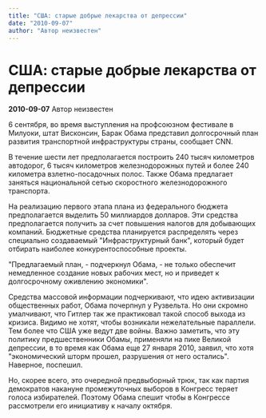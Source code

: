 ```yaml
---
title: "США: старые добрые лекарства от депрессии"
date: "2010-09-07"
author: "Автор неизвестен"
---
```


# США: старые добрые лекарства от депрессии

**2010-09-07** Автор неизвестен

6 сентября, во время выступления на профсоюзном фестивале в Милуоки, штат Висконсин, Барак Обама представил долгосрочный план развития транспортной инфраструктуры страны, сообщает CNN.

В течение шести лет предполагается построить 240 тысяч километров автодорог, 6 тысяч километров железнодорожных путей и более 240 километра взлетно-посадочных полос. Также Обама предлагает заняться национальной сетью скоростного железнодорожного транспорта.

На реализацию первого этапа плана из федерального бюджета предполагается выделить 50 миллиардов долларов. Эти средства предполагается получить за счет повышения налогов для добывающих компаний. Бюджетные средства планируется распределять через специально создаваемый "Инфраструктурный банк", который будет отбирать наиболее конкурентоспособные проекты.

"Предлагаемый план, - подчеркнул Обама, - не только обеспечит немедленное создание новых рабочих мест, но и приведет к долгосрочному оживлению экономики".

Средства массовой информации подчеркивают, что идею активизации общественных работ, Обама почерпнул у Рузвельта. Но они скромно умалчивают, что Гитлер так же практиковал такой способ выхода из кризиса. Видимо не хотят, чтобы возникали нежелательные параллели. Тем более что США уже ведут две войны. Важно заметить, что эту политику предшественники Обамы, применяли на пике Великой депрессии, в то время как Обама еще 27 января 2010, заявил, что хотя "экономический шторм прошел, разрушения от него остались". Наверное, поспешил.

Но, скорее всего, это очередной предвыборный трюк, так как партия демократов накануне промежуточных выборов в Конгресс теряет голоса избирателей. Поэтому Обама спешит чтобы в Конгрессе рассмотрели его инициативу к началу октября.